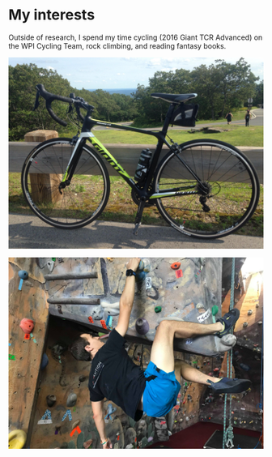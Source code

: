 # My interests

Outside of research, I spend my time cycling (2016 Giant TCR Advanced) on the WPI Cycling Team, rock climbing, and reading fantasy books.

![bike](../images/bike.jpg)

![climbing](../images/climbing2.jpg)
